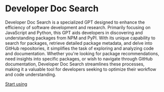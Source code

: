 # Developer Doc Search

Developer Doc Search is a specialized GPT designed to enhance the efficiency of software development and research. Primarily focusing on JavaScript and Python, this GPT aids developers in discovering and understanding packages from NPM and PyPI. With its unique capability to search for packages, retrieve detailed package metadata, and delve into GitHub repositories, it simplifies the task of exploring and analyzing code and documentation. Whether you're looking for package recommendations, need insights into specific packages, or wish to navigate through GitHub documentation, Developer Doc Search streamlines these processes, making it a valuable tool for developers seeking to optimize their workflow and code understanding.

[Start using](https://chat.openai.com/g/g-AINygIiYy-developer-doc-search)